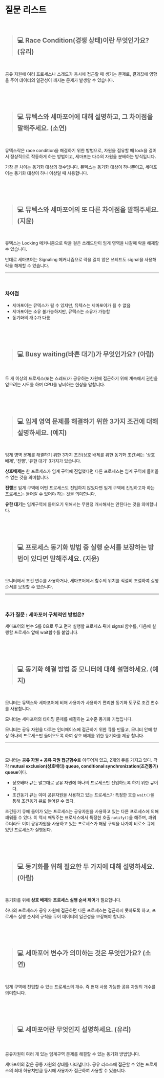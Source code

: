 # 질문 리스트

<br>

> ## 💻 Race Condition(경쟁 상태)이란 무엇인가요? (유리)
<br>

공유 자원에 여러 프로세스나 스레드가 동시에 접근할 때 생기는 문제로, 결과값에 영향을 주어 데이터의 일관성이 깨지는 문제가 발생할 수 있습니다.

<br><br><br>

> ## 💻 뮤텍스와 세마포어에 대해 설명하고, 그 차이점을 말해주세요. (소연)
<br>

뮤텍스락은 race condition을 해결하기 위한 방법으로, 자원을 점유할 때 lock을 걸어서 정상적으로 작동하게 하는 방법이고, 세마포는 다수의 자원을 분배하는 방식입니다.

가장 큰 차이는 동기화 대상의 갯수입니다. 뮤텍스는 동기화 대상이 하나뿐이고, 세마포어는 동기화 대상이 하나 이상일 때 사용합니다.

<br><br><br>

> ## 💻 뮤텍스와 세마포어의 또 다른 차이점을 말해주세요. (지윤)
<br>

뮤텍스는 Locking 메커니즘으로 락을 걸은 쓰레드만이 임계 영역을 나갈때 락을 해제할 수 있습니다. 

반대로 세마포어는 Signaling 메커니즘으로 락을 걸지 않은 쓰레드도 signal을 사용해 락을 해제할 수 있습니다. 

---
<br>

### 차이점

- 세마포어는 뮤텍스가 될 수 있지만, 뮤텍스는 세마포어가 될 수 없음
- 세마포어는 소유 불가능하지만, 뮤택스는 소유가 가능함
- 동기화의 개수가 다름

<br><br><br>

> ## 💻 Busy waiting(바쁜 대기)가 무엇인가요? (아람)
<br>

두 개 이상의 프로세스(또는 스레드)가 공유하는 자원에 접근하기 위해 계속해서 권한을 얻으려는 시도를 하며 CPU를 낭비하는 현상을 말합니다.

<br><br><br>

> ## 💻 임계 영역 문제를 해결하기 위한 3가지 조건에 대해 설명하세요. (예지)
<br>

임계 영역 문제를 해결하기 위한 3가지 조건(상호 배제를 위한 동기화 조건)에는 ‘상호 배제’, ‘진행’, ‘유한 대기’ 3가지가 있습니다. 

**상호배제**는 한 프로세스가 임계 구역에 진입했다면 다른 프로세스는 임계 구역에 들어올 수 없는 것을 의미합니다. 

**진행**은 임계 구역에 어떤 프로세스도 진입하지 않았다면 임계 구역에 진입하고자 하는 프로세스는 들어갈 수 있어야 하는 것을 의미합니다. 

**유한 대기**는 임계구역에 들어오기 위해서는 무한정 개시해서는 안된다는 것을 의미합니다.

<br><br><br>

> ## 💻 프로세스 동기화 방법 중 실행 순서를 보장하는 방법이 있다면 말해주세요. (지윤)
<br>

모니터에서 조건 변수를 사용하거나, 세마포어에서 함수의 위치를 적절히 조절하여 실행 순서를 보장할 수 있습니다.

---
<br>

### 추가 질문 : 세마포어 구체적인 방법은?

세마포어의 변수 S를 0으로 두고 먼저 실행할 프로세스 뒤에 signal 함수를, 다음에 실행할 프로세스 앞에 wait함수를 붙입니다.

<br><br><br>

> ## 💻 동기화 해결 방법 중 모니터에 대해 설명하세요. (예지)
<br>

모니터는 뮤텍스와 세마포어에 비해 사용자가 사용하기 편리한 동기화 도구로 조건 변수를 사용합니다. 

모니터는 세마포어의 타이밍 문제를 해결하는 고수준 동기화 기법입니다.

모니터는 공유 자원을 다루는 인터페이스에 접근하기 위한 큐를 만들고, 모니터 안에 항상 하나의 프로세스만 들어오도록 하여 상호 배제를 위한 동기화를 제공 합니다.

---
<br>

모니터는 **공유 자원 + 공유 자원 접근함수**로 이루어져 있고, 2개의 큐를 가지고 있다. 각각 **mutual exclusion(상호배타) queue, conditional synchronization(조건동기) queue**이다.

- 상호배타 큐는 말그대로 공유 자원에 하나의 프로세스만 진입하도록 하기 위한 큐이다.
- 조건동기 큐는 이미 공유자원을 사용하고 있는 프로세스가 특정한 호출 `wait()`을 통해 조건동기 큐로 들어갈 수 있다.

조건동기 큐에 들어가 있는 프로세스는 공유자원을 사용하고 있는 다른 프로세스에 의해 깨워줄 수 있다. 이 역시 깨워주는 프로세스에서 특정한 호출 `notify()`을 해주며, 깨워주더라도 이미 공유자원을 사용하고 있는 프로세스가 해당 구역을 나가야 비로소 큐에 있던 프로세스가 실행된다.

<br><br><br>

> ## 💻 동기화를 위해 필요한 두 가지에 대해 설명하세요. (아람)
<br>

동기화를 위해 **상호 배제**와 **프로세스 실행 순서 제어**가 필요합니다.

하나의 프로세스가 공유 자원에 접근하면 다른 프로세스는 접근하지 못하도록 하고, 프로세스 실행 순서의 규칙을 두어 데이터의 일관성을 보장해야 합니다.

<br><br><br>

> ## 💻 세마포어 변수가 의미하는 것은 무엇인가요? (소연)
<br>

임계 구역에 진입할 수 있는 프로세스의 개수. 즉 현재 사용 가능한 공유 자원의 개수를 의미합니다.

<br><br><br>

> ## 💻 세마포어란 무엇인지 설명하세요. (유리)
<br>

공유자원이 여러 개 있는 임계구역 문제를 해결할 수 있는 동기화 방법입니다. 

세마포어의 값은 공통 자원의 상태를 나타냅니다. 공유 리소스에 접근할 수 있는 프로세스의 최대 허용치만큼 동시에 사용자가 접근하여 사용할 수 있습니다.

<br><br><br>
